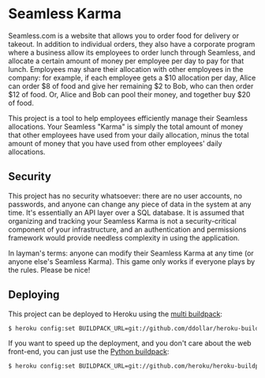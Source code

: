 # Seamless Karma

Seamless.com is a website that allows you to order food for delivery or takeout.
In addition to individual orders, they also have a corporate program where a
business allow its employees to order lunch through Seamless, and allocate
a certain amount of money per employee per day to pay for that lunch. Employees
may share their allocation with other employees in the company: for example, if
each employee gets a $10 allocation per day, Alice can order $8 of food and
give her remaining $2 to Bob, who can then order $12 of food. Or, Alice and
Bob can pool their money, and together buy $20 of food.

This project is a tool to help employees efficiently manage their Seamless
allocations. Your Seamless "Karma" is simply the total amount of money that
other employees have used from your daily allocation, minus the total amount of
money that you have used from other employees' daily allocations.

## Security

This project has no security whatsoever: there are no user accounts, no passwords,
and anyone can change any piece of data in the system at any time. It's
essentially an API layer over a SQL database. It is assumed that organizing
and tracking your Seamless Karma is not a security-critical component of your
infrastructure, and an authentication and permissions framework would provide
needless complexity in using the application.

In layman's terms: anyone can modify their Seamless Karma at any time (or anyone
else's Seamless Karma). This game only works if everyone plays by the rules.
Please be nice!

## Deploying
This project can be deployed to Heroku using the [multi
buildpack](https://github.com/ddollar/heroku-buildpack-multi):

```bash
$ heroku config:set BUILDPACK_URL=git://github.com/ddollar/heroku-buildpack-multi.git
```

If you want to speed up the deployment, and you don't care about the web
front-end, you can just use the [Python
buildpack](https://github.com/heroku/heroku-buildpack-python):

```bash
$ heroku config:set BUILDPACK_URL=git://github.com/heroku/heroku-buildpack-python.git
```
